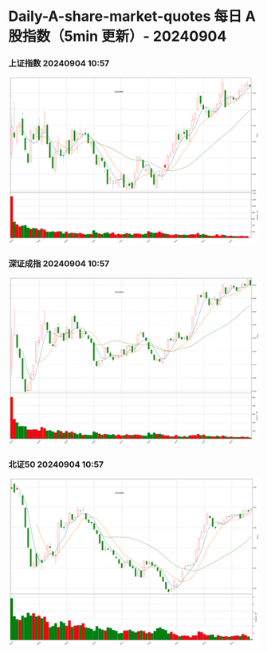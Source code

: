 
# Daily-A-share-market-quotes 每日 A 股指数（5min 更新）- 20240904

### 上证指数 20240904 10:57
![](./fig/2024/9/20240904-sh000001.png)

### 深证成指 20240904 10:57
![](./fig/2024/9/20240904-sz399001.png)

### 北证50 20240904 10:57
![](./fig/2024/9/20240904-bj899050.png)
